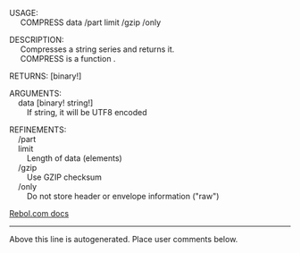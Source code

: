 USAGE:  
&nbsp;&nbsp;&nbsp;&nbsp;&nbsp;COMPRESS&nbsp;data&nbsp;/part&nbsp;limit&nbsp;/gzip&nbsp;/only  
  
DESCRIPTION:  
&nbsp;&nbsp;&nbsp;&nbsp;&nbsp;Compresses&nbsp;a&nbsp;string&nbsp;series&nbsp;and&nbsp;returns&nbsp;it.  
&nbsp;&nbsp;&nbsp;&nbsp;&nbsp;COMPRESS&nbsp;is&nbsp;a&nbsp;function&nbsp;.  
  
RETURNS:&nbsp;[binary!]  
  
ARGUMENTS:  
&nbsp;&nbsp;&nbsp;&nbsp;data&nbsp;[binary!&nbsp;string!]  
&nbsp;&nbsp;&nbsp;&nbsp;&nbsp;&nbsp;&nbsp;&nbsp;If&nbsp;string,&nbsp;it&nbsp;will&nbsp;be&nbsp;UTF8&nbsp;encoded  
  
REFINEMENTS:  
&nbsp;&nbsp;&nbsp;&nbsp;/part  
&nbsp;&nbsp;&nbsp;&nbsp;limit  
&nbsp;&nbsp;&nbsp;&nbsp;&nbsp;&nbsp;&nbsp;&nbsp;Length&nbsp;of&nbsp;data&nbsp;(elements)  
&nbsp;&nbsp;&nbsp;&nbsp;/gzip  
&nbsp;&nbsp;&nbsp;&nbsp;&nbsp;&nbsp;&nbsp;&nbsp;Use&nbsp;GZIP&nbsp;checksum  
&nbsp;&nbsp;&nbsp;&nbsp;/only  
&nbsp;&nbsp;&nbsp;&nbsp;&nbsp;&nbsp;&nbsp;&nbsp;Do&nbsp;not&nbsp;store&nbsp;header&nbsp;or&nbsp;envelope&nbsp;information&nbsp;("raw")  

[Rebol.com docs](http://www.rebol.com/r3/docs/functions/compress.html)
___
Above this line is autogenerated. Place user comments below.
